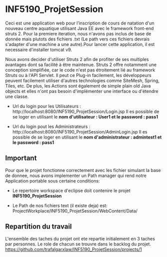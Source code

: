# INF5190_ProjetSession

Ceci est une application web pour l’inscription de cours de natation d'un nouveau centre aquatique utilisant Java EE avec le framework front-end struts 2. Pour la premiere iteration, nous n'avons pas inclus de base de donnée mais plutots des fichiers .txt (Le path vers ces fichiers devrais s'adapter d'une machine a une autre).Pour lancer cette application, il est necessaire d'installer tomcat v9.

Nous avons decider d'utiliser Struts 2 afin de profiter de ses multiples avantages dont sa facilité à être maintenue. Struts 2 offre notamment une conception simplifiée, car le code n'est pas étroitement lié au framework Struts ou à l'API Servlet. Il peut ce Plug-in facilement, les développeurs peuvent facilement utiliser d'autres technologies comme SiteMesh, Spring, Tiles, etc. De plus, les Actions sont également de simple plain old Java objects et elles n'ont pas besoin d'implémenter une interface ou d'étendre une classe. 

- Url du login pour les Utilisateurs : http://localhost:8080/INF5190_ProjetSession/Login.jsp Il es possible de se loger en utilisant le **nom d'utilisateur : User1 et le password : pass1**

 - Url du login pout les Administrateurs : http://localhost:8080/INF5190_ProjetSession/AdminLogin.jsp Il es possible de se loger en utilisant le **nom d'administrateur : admintest1 et le password : pass1**

## Important

Pour que le projet fonctionne correctement avec les fichier simulant la base de donnee, nous avons implementer un Path manager qui rend notre Application portable sous certaine conditions:

- Le repertoire workspace d'eclipse doit contenire le projet **INF5190_ProjetSession**

- Le Path de nos fichiers text (il existe deja) est: ProjectWorkplace/INF5190_ProjetSession/WebContent/Data/

## Repartition du travail

L'ensemble des taches du projet ont ete repartie initialement en 3 taches par personnes. Le role de chacun se trouvre dans le backlog du projet.
https://github.com/trafalgarxlaw/INF5190_ProjetSession/projects/1


